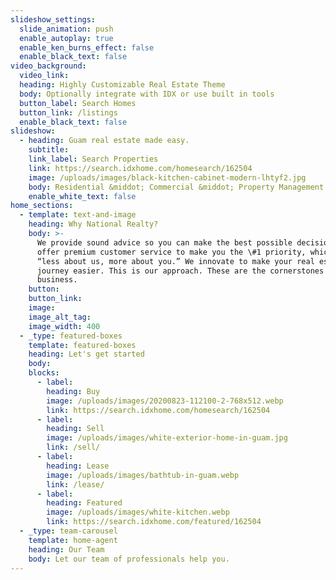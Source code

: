 ```yaml
---
slideshow_settings:
  slide_animation: push
  enable_autoplay: true
  enable_ken_burns_effect: false
  enable_black_text: false
video_background:
  video_link:
  heading: Highly Customizable Real Estate Theme
  body: Optionally integrate with IDX or use built in tools
  button_label: Search Homes
  button_link: /listings
  enable_black_text: false
slideshow:
  - heading: Guam real estate made easy.
    subtitle:
    link_label: Search Properties
    link: https://search.idxhome.com/homesearch/162504
    image: /uploads/images/black-kitchen-cabinet-modern-lhtyf2.jpg
    body: Residential &middot; Commercial &middot; Property Management
    enable_white_text: false
home_sections:
  - template: text-and-image
    heading: Why National Realty?
    body: >-
      We provide sound advice so you can make the best possible decisions. We
      offer premium customer service to make you the \#1 priority, which means
      “less about us, more about you.” We innovate to make your real estate
      journey easier. This is our approach. These are the cornerstones of our
      business.
    button:
    button_link:
    image:
    image_alt_tag:
    image_width: 400
  - _type: featured-boxes
    template: featured-boxes
    heading: Let's get started
    body:
    blocks:
      - label:
        heading: Buy
        image: /uploads/images/20200823-112100-2-768x512.webp
        link: https://search.idxhome.com/homesearch/162504
      - label:
        heading: Sell
        image: /uploads/images/white-exterior-home-in-guam.jpg
        link: /sell/
      - label:
        heading: Lease
        image: /uploads/images/bathtub-in-guam.webp
        link: /lease/
      - label:
        heading: Featured
        image: /uploads/images/white-kitchen.webp
        link: https://search.idxhome.com/featured/162504
  - _type: team-carousel
    template: home-agent
    heading: Our Team
    body: Let our team of professionals help you.
---
```


